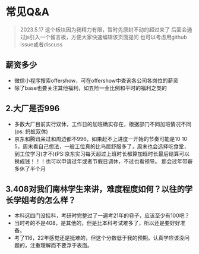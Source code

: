 <br>

# 常见Q&A

> 2023.5.17 这个板块因为我精力有限，暂时先原封不动的超过来了
> 后面会通过js引入一个留言板，方便大家快速编辑该页面提问
> 也可以考虑用github issue或者discuss

## 薪资多少

+ 微信小程序搜索offershow，可在offershow中查询各公司各岗位的薪资
+ 除了base也要关注其他福利，如五险一金比例和平时的福利之类的

## 2.大厂是否996

+ 多数大厂目前实行双休，工作日的加班确实存在，根据部门不同加班情况不同(ps: 蚂蚁双休)
+ 京东和腾讯呆过和周边都不996，如果赶不上进度一开始的节奏可能是10 10 5，周末看自己想法，一般工位真的比鸟居舒服多了，周末也会选择吃食堂，到工位学习(才不)(PS:京东实习每天超过上班时长都算加班时长最后结算可以换成钱！！！也可以申请过年或者节假日调休，不过也看领导。 那会过年带薪多休了半个月


## 3.408对我们南林学生来讲，难度程度如何？以往的学长学姐考的怎么样？

+ 本科这四门没挂科，考研时完整过了一遍考21年的卷子，应该至少有100吧？
+ 当时考的不是408，是其他的，但是比本科考试难多了，所以还是要好好准备。
+ 考了116，22年感觉还是挺难的，但这个分数低于我的预期。认真学应该没问题的，注重理解而不要浮于表面。
